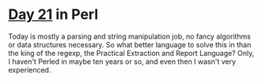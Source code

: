 # [Day 21](http://adventofcode.com/2016/day/21) in Perl

Today is mostly a parsing and string manipulation job, no fancy algorithms or
data structures necessary. So what better language to solve this in than the
king of the regexp, the Practical Extraction and Report Language? Only, I
haven't Perled in maybe ten years or so, and even then I wasn't very
experienced.
